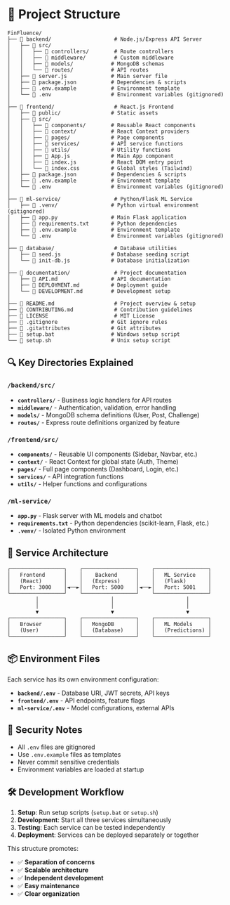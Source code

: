 # 📁 Project Structure

```
FinFluence/
├── 📁 backend/                    # Node.js/Express API Server
│   ├── 📁 src/
│   │   ├── 📁 controllers/        # Route controllers
│   │   ├── 📁 middleware/         # Custom middleware
│   │   ├── 📁 models/            # MongoDB schemas
│   │   └── 📁 routes/            # API routes
│   ├── 📄 server.js              # Main server file
│   ├── 📄 package.json           # Dependencies & scripts
│   ├── 📄 .env.example           # Environment template
│   └── 📄 .env                   # Environment variables (gitignored)
│
├── 📁 frontend/                   # React.js Frontend
│   ├── 📁 public/                # Static assets
│   ├── 📁 src/
│   │   ├── 📁 components/        # Reusable React components
│   │   ├── 📁 context/           # React Context providers
│   │   ├── 📁 pages/             # Page components
│   │   ├── 📁 services/          # API service functions
│   │   ├── 📁 utils/             # Utility functions
│   │   ├── 📄 App.js             # Main App component
│   │   ├── 📄 index.js           # React DOM entry point
│   │   └── 📄 index.css          # Global styles (Tailwind)
│   ├── 📄 package.json           # Dependencies & scripts
│   ├── 📄 .env.example           # Environment template
│   └── 📄 .env                   # Environment variables (gitignored)
│
├── 📁 ml-service/                 # Python/Flask ML Service
│   ├── 📁 .venv/                 # Python virtual environment (gitignored)
│   ├── 📄 app.py                 # Main Flask application
│   ├── 📄 requirements.txt       # Python dependencies
│   ├── 📄 .env.example           # Environment template
│   └── 📄 .env                   # Environment variables (gitignored)
│
├── 📁 database/                   # Database utilities
│   ├── 📄 seed.js                # Database seeding script
│   └── 📄 init-db.js             # Database initialization
│
├── 📁 documentation/              # Project documentation
│   ├── 📄 API.md                 # API documentation
│   ├── 📄 DEPLOYMENT.md          # Deployment guide
│   └── 📄 DEVELOPMENT.md         # Development setup
│
├── 📄 README.md                   # Project overview & setup
├── 📄 CONTRIBUTING.md             # Contribution guidelines
├── 📄 LICENSE                     # MIT License
├── 📄 .gitignore                 # Git ignore rules
├── 📄 .gitattributes             # Git attributes
├── 📄 setup.bat                  # Windows setup script
└── 📄 setup.sh                   # Unix setup script
```

## 🔍 Key Directories Explained

### `/backend/src/`
- **`controllers/`** - Business logic handlers for API routes
- **`middleware/`** - Authentication, validation, error handling
- **`models/`** - MongoDB schema definitions (User, Post, Challenge)
- **`routes/`** - Express route definitions organized by feature

### `/frontend/src/`
- **`components/`** - Reusable UI components (Sidebar, Navbar, etc.)
- **`context/`** - React Context for global state (Auth, Theme)
- **`pages/`** - Full page components (Dashboard, Login, etc.)
- **`services/`** - API integration functions
- **`utils/`** - Helper functions and configurations

### `/ml-service/`
- **`app.py`** - Flask server with ML models and chatbot
- **`requirements.txt`** - Python dependencies (scikit-learn, Flask, etc.)
- **`.venv/`** - Isolated Python environment

## 🚀 Service Architecture

```
┌─────────────────┐    ┌─────────────────┐    ┌─────────────────┐
│   Frontend      │    │    Backend      │    │   ML Service    │
│   (React)       │    │   (Express)     │    │   (Flask)       │
│   Port: 3000    │◄──►│   Port: 5000    │◄──►│   Port: 5001    │
└─────────────────┘    └─────────────────┘    └─────────────────┘
         │                       │                       │
         │                       │                       │
         ▼                       ▼                       ▼
┌─────────────────┐    ┌─────────────────┐    ┌─────────────────┐
│   Browser       │    │   MongoDB       │    │   ML Models     │
│   (User)        │    │   (Database)    │    │   (Predictions) │
└─────────────────┘    └─────────────────┘    └─────────────────┘
```

## 📦 Environment Files

Each service has its own environment configuration:

- **`backend/.env`** - Database URI, JWT secrets, API keys
- **`frontend/.env`** - API endpoints, feature flags
- **`ml-service/.env`** - Model configurations, external APIs

## 🔐 Security Notes

- All `.env` files are gitignored
- Use `.env.example` files as templates
- Never commit sensitive credentials
- Environment variables are loaded at startup

## 🛠️ Development Workflow

1. **Setup**: Run setup scripts (`setup.bat` or `setup.sh`)
2. **Development**: Start all three services simultaneously
3. **Testing**: Each service can be tested independently
4. **Deployment**: Services can be deployed separately or together

This structure promotes:
- ✅ **Separation of concerns**
- ✅ **Scalable architecture**
- ✅ **Independent development**
- ✅ **Easy maintenance**
- ✅ **Clear organization**